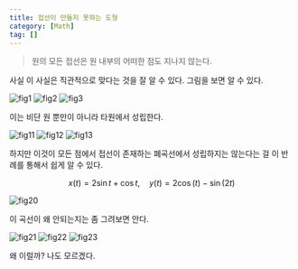 ```yaml
---
title: 접선이 만들지 못하는 도형
category: [Math]
tag: []
---
```


> 원의 모든 접선은 원 내부의 어떠한 점도 지나지 않는다.

사실 이 사실은 직관적으로 맞다는 것을 잘 알 수 있다. 그림을 보면 알 수 있다.

![fig1](/assets/img/2021-04-02-no-tangent-shape-fig-1.png)
![fig2](/assets/img/2021-04-02-no-tangent-shape-fig-2.png)
![fig3](/assets/img/2021-04-02-no-tangent-shape-fig-3.png)

이는 비단 원 뿐만이 아니라 타원에서 성립한다.

![fig11](/assets/img/2021-04-02-no-tangent-shape-fig-11.png)
![fig12](/assets/img/2021-04-02-no-tangent-shape-fig-12.png)
![fig13](/assets/img/2021-04-02-no-tangent-shape-fig-13.png)

하지만 이것이 모든 점에서 접선이 존재하는 폐곡선에서 성립하지는 않는다는 걸 이 반례를 통해서 쉽게 알 수 있다.

$$x(t) = 2\sin{t} + \cos{t},\quad y(t)=2\cos(t)-\sin(2t)$$

![fig20](/assets/img/2021-04-02-no-tangent-shape-fig-20.png)

이 곡선이 왜 안되는지는 좀 그려보면 안다.

![fig21](/assets/img/2021-04-02-no-tangent-shape-fig-21.png)
![fig22](/assets/img/2021-04-02-no-tangent-shape-fig-22.png)
![fig23](/assets/img/2021-04-02-no-tangent-shape-fig-23.png)

왜 이럴까? 나도 모르겠다.